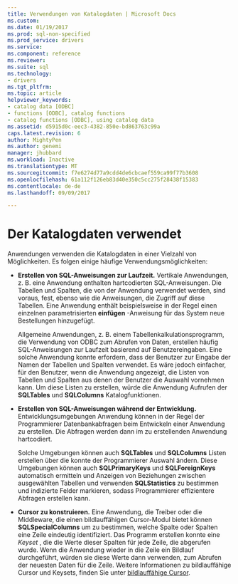 ```yaml
---
title: Verwendungen von Katalogdaten | Microsoft Docs
ms.custom: 
ms.date: 01/19/2017
ms.prod: sql-non-specified
ms.prod_service: drivers
ms.service: 
ms.component: reference
ms.reviewer: 
ms.suite: sql
ms.technology:
- drivers
ms.tgt_pltfrm: 
ms.topic: article
helpviewer_keywords:
- catalog data [ODBC]
- functions [ODBC], catalog functions
- catalog functions [ODBC], using catalog data
ms.assetid: d5915d0c-eec3-4382-850e-bd863763c99a
caps.latest.revision: 6
author: MightyPen
ms.author: genemi
manager: jhubbard
ms.workload: Inactive
ms.translationtype: MT
ms.sourcegitcommit: f7e6274d77a9cdd4de6cbcaef559ca99f77b3608
ms.openlocfilehash: 61a112f126eb83d40e350c5cc275f28438f15383
ms.contentlocale: de-de
ms.lasthandoff: 09/09/2017

---
```

# <a name="uses-of-catalog-data"></a>Der Katalogdaten verwendet
Anwendungen verwenden die Katalogdaten in einer Vielzahl von Möglichkeiten. Es folgen einige häufige Verwendungsmöglichkeiten:  
  
-   **Erstellen von SQL-Anweisungen zur Laufzeit.** Vertikale Anwendungen, z. B. eine Anwendung enthalten hartcodierten SQL-Anweisungen. Die Tabellen und Spalten, die von der Anwendung verwendet werden, sind voraus, fest, ebenso wie die Anweisungen, die Zugriff auf diese Tabellen. Eine Anwendung enthält beispielsweise in der Regel einen einzelnen parametrisierten **einfügen** -Anweisung für das System neue Bestellungen hinzugefügt.  
  
     Allgemeine Anwendungen, z. B. einem Tabellenkalkulationsprogramm, die Verwendung von ODBC zum Abrufen von Daten, erstellen häufig SQL-Anweisungen zur Laufzeit basierend auf Benutzereingaben. Eine solche Anwendung konnte erfordern, dass der Benutzer zur Eingabe der Namen der Tabellen und Spalten verwendet. Es wäre jedoch einfacher, für den Benutzer, wenn die Anwendung angezeigt, die Listen von Tabellen und Spalten aus denen der Benutzer die Auswahl vornehmen kann. Um diese Listen zu erstellen, würde die Anwendung Aufrufen der **SQLTables** und **SQLColumns** Katalogfunktionen.  
  
-   **Erstellen von SQL-Anweisungen während der Entwicklung.** Entwicklungsumgebungen Anwendung können in der Regel der Programmierer Datenbankabfragen beim Entwickeln einer Anwendung zu erstellen. Die Abfragen werden dann im zu erstellenden Anwendung hartcodiert.  
  
     Solche Umgebungen können auch **SQLTables** und **SQLColumns** Listen erstellen über die konnte der Programmierer Auswahl ändern. Diese Umgebungen können auch **SQLPrimaryKeys** und **SQLForeignKeys** automatisch ermitteln und Anzeigen von Beziehungen zwischen ausgewählten Tabellen und verwenden **SQLStatistics** zu bestimmen und indizierte Felder markieren, sodass Programmierer effizientere Abfragen erstellen kann.  
  
-   **Cursor zu konstruieren.** Eine Anwendung, die Treiber oder die Middleware, die einen bildlauffähigen Cursor-Modul bietet können **SQLSpecialColumns** um zu bestimmen, welche Spalte oder Spalten eine Zeile eindeutig identifiziert. Das Programm erstellen konnte eine *Keyset* , die die Werte dieser Spalten für jede Zeile, die abgerufen wurde. Wenn die Anwendung wieder in die Zeile ein Bildlauf durchgeführt, würden sie diese Werte dann verwenden, zum Abrufen der neuesten Daten für die Zeile. Weitere Informationen zu bildlauffähige Cursor und Keysets, finden Sie unter [bildlauffähige Cursor](../../../odbc/reference/develop-app/scrollable-cursors.md).

